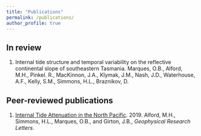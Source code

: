 ```yaml
---
title: "Publications"
permalink: /publications/
author_profile: true
---
```


## In review

1. Internal tide structure and temporal variability on the reflective continental slope of southeastern Tasmania. Marques, O.B., Alford, M.H., Pinkel. R., MacKinnon, J.A., Klymak, J.M., Nash, J.D., Waterhouse, A.F., Kelly, S.M., Simmons, H.L., Braznikov, D.


## Peer-reviewed publications

1. [Internal Tide Attenuation in the North Pacific](https://doi.org/10.1029/2019GL082648). 2019. Alford, M.H., Simmons, H.L., Marques, O.B., and Girton, J.B., _Geophysical Research Letters_.
